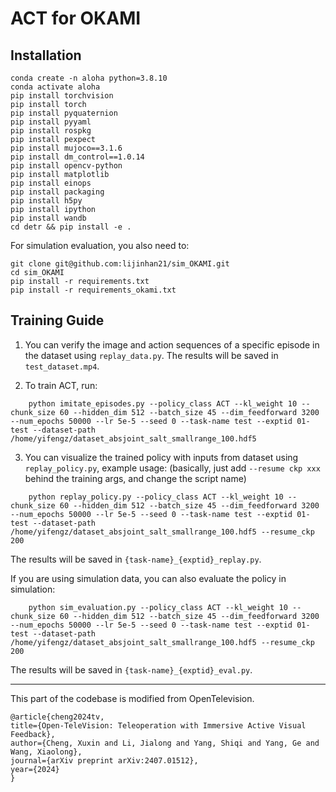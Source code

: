 
# ACT for OKAMI

## Installation

```
conda create -n aloha python=3.8.10
conda activate aloha
pip install torchvision
pip install torch
pip install pyquaternion
pip install pyyaml
pip install rospkg
pip install pexpect
pip install mujoco==3.1.6
pip install dm_control==1.0.14
pip install opencv-python
pip install matplotlib
pip install einops
pip install packaging
pip install h5py
pip install ipython
pip install wandb
cd detr && pip install -e .
```

For simulation evaluation, you also need to:
```
git clone git@github.com:lijinhan21/sim_OKAMI.git
cd sim_OKAMI
pip install -r requirements.txt
pip install -r requirements_okami.txt
```

## Training Guide

1. You can verify the image and action sequences of a specific episode in the dataset using ``replay_data.py``. The results will be saved in `test_dataset.mp4`.

2. To train ACT, run:
```
    python imitate_episodes.py --policy_class ACT --kl_weight 10 --chunk_size 60 --hidden_dim 512 --batch_size 45 --dim_feedforward 3200 --num_epochs 50000 --lr 5e-5 --seed 0 --task-name test --exptid 01-test --dataset-path /home/yifengz/dataset_absjoint_salt_smallrange_100.hdf5
```
<!-- 
After training, you can save jit for the desired checkpoint: 
```
    python imitate_episodes.py --policy_class ACT --kl_weight 10 --chunk_size 60 --hidden_dim 512 --batch_size 45 --dim_feedforward 3200 --num_epochs 50000 --lr 5e-5 --seed 0 --task-name test --exptid 01-test --dataset-path /home/yifengz/dataset_absjoint_salt_smallrange_100.hdf5 --save_jit --resume_ckpt 25000
``` -->


3. You can visualize the trained policy with inputs from dataset using ``replay_policy.py``, example usage: (basically, just add `--resume ckp xxx` behind the training args, and change the script name)
```
    python replay_policy.py --policy_class ACT --kl_weight 10 --chunk_size 60 --hidden_dim 512 --batch_size 45 --dim_feedforward 3200 --num_epochs 50000 --lr 5e-5 --seed 0 --task-name test --exptid 01-test --dataset-path /home/yifengz/dataset_absjoint_salt_smallrange_100.hdf5 --resume_ckp 200
```
The results will be saved in `{task-name}_{exptid}_replay.py`.

If you are using simulation data, you can also evaluate the policy in simulation:
```
    python sim_evaluation.py --policy_class ACT --kl_weight 10 --chunk_size 60 --hidden_dim 512 --batch_size 45 --dim_feedforward 3200 --num_epochs 50000 --lr 5e-5 --seed 0 --task-name test --exptid 01-test --dataset-path /home/yifengz/dataset_absjoint_salt_smallrange_100.hdf5 --resume_ckp 200
```
The results will be saved in `{task-name}_{exptid}_eval.py`.

---

This part of the codebase is modified from OpenTelevision.
```
@article{cheng2024tv,
title={Open-TeleVision: Teleoperation with Immersive Active Visual Feedback},
author={Cheng, Xuxin and Li, Jialong and Yang, Shiqi and Yang, Ge and Wang, Xiaolong},
journal={arXiv preprint arXiv:2407.01512},
year={2024}
}
```